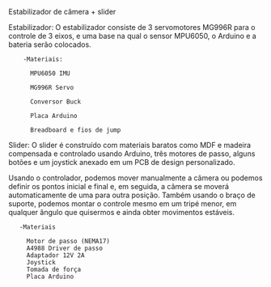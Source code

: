 Estabilizador de câmera + slider

Estabilizador: O estabilizador consiste de 3 servomotores MG996R para o controle de 3 eixos, e uma base na qual o sensor MPU6050, o Arduino e a bateria serão colocados. 

        -Materiais: 

          MPU6050 IMU

          MG996R Servo

          Conversor Buck

          Placa Arduino

          Breadboard e fios de jump
          
          

Slider: O slider é construído com materiais baratos como MDF e madeira compensada e controlado usando Arduino, três motores de passo, alguns botões e um joystick anexado em um PCB de design personalizado.

Usando o controlador, podemos mover manualmente a câmera ou podemos definir os pontos inicial e final e, em seguida, a câmera se moverá automaticamente de uma para outra posição. Também usando o braço de suporte, podemos montar o controle mesmo em um tripé menor, em qualquer ângulo que quisermos e ainda obter movimentos estáveis.

       -Materiais
         
         Motor de passo (NEMA17)
         A4988 Driver de passo
         Adaptador 12V 2A
         Joystick
         Tomada de força
         Placa Arduino
